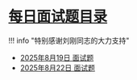 # [每日面试题目录](../../index.md)
!!! info "特别感谢刘刚同志的大力支持"

- [2025年8月19日 面试题](2025年8月19日.md)
- [2025年8月22日 面试题](2025年8月22日.md)



